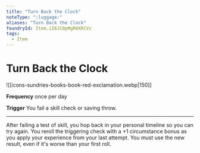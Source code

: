 ```yaml
---
title: "Turn Back the Clock"
noteType: ":luggage:"
aliases: "Turn Back the Clock"
foundryId: Item.iI6JC0pMgR0XRCVz
tags:
  - Item
---
```


# Turn Back the Clock
![[icons-sundries-books-book-red-exclamation.webp|150]]

**Frequency** once per day

**Trigger** You fail a skill check or saving throw.

* * *

After failing a test of skill, you hop back in your personal timeline so you can try again. You reroll the triggering check with a +1 circumstance bonus as you apply your experience from your last attempt. You must use the new result, even if it's worse than your first roll.
